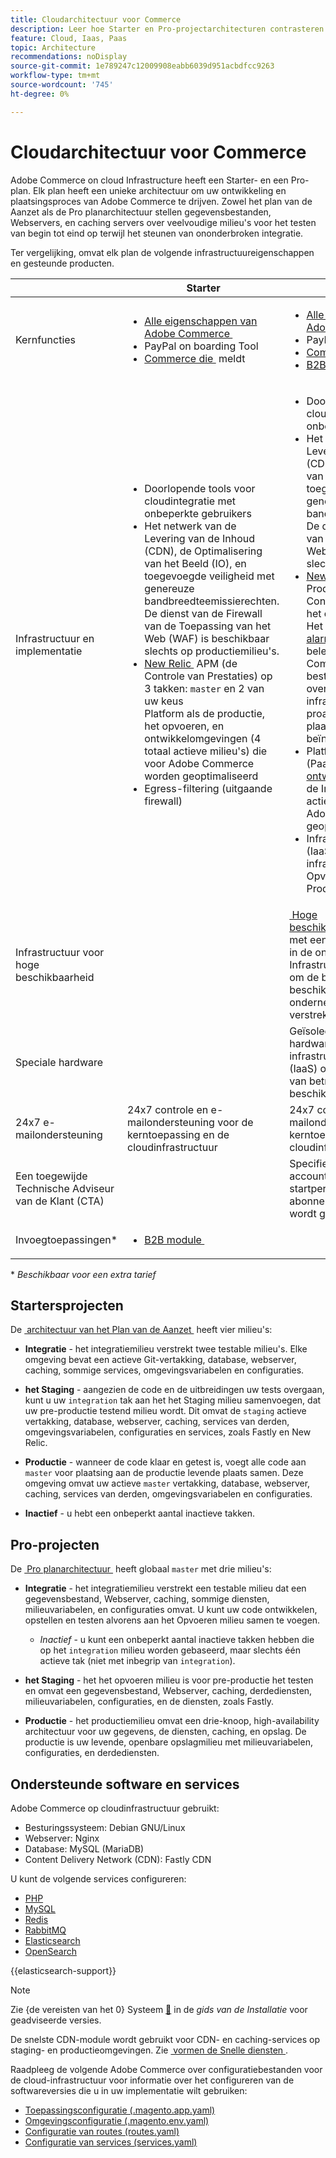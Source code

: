```yaml
---
title: Cloudarchitectuur voor Commerce
description: Leer hoe Starter en Pro-projectarchitecturen contrasteren voor Commerce op Cloud-infrastructuur.
feature: Cloud, Iaas, Paas
topic: Architecture
recommendations: noDisplay
source-git-commit: 1e789247c12009908eabb6039d951acbdfcc9263
workflow-type: tm+mt
source-wordcount: '745'
ht-degree: 0%

---
```


# Cloudarchitectuur voor Commerce

Adobe Commerce on cloud Infrastructure heeft een Starter- en een Pro-plan. Elk plan heeft een unieke architectuur om uw ontwikkeling en plaatsingsproces van Adobe Commerce te drijven. Zowel het plan van de Aanzet als de Pro planarchitectuur stellen gegevensbestanden, Webservers, en caching servers over veelvoudige milieu&#39;s voor het testen van begin tot eind op terwijl het steunen van ononderbroken integratie.

Ter vergelijking, omvat elk plan de volgende infrastructuureigenschappen en gesteunde producten.

|          | Starter | Pro |
| -------- | --------------------| ------------------ |
| Kernfuncties | <ul><li>[&#x200B; Alle eigenschappen van Adobe Commerce &#x200B;](https://experienceleague.adobe.com/docs/commerce-operations/release/features.html?lang=nl-NL)</li><li>PayPal on boarding Tool</li><li>[&#x200B; Commerce die &#x200B;](https://business.adobe.com/products/magento/business-intelligence.html?_ga=2.85288604.442698376.1665067470-1322106587.1655147209) meldt</li></ul> | <ul><li>[&#x200B; Alle eigenschappen van Adobe Commerce &#x200B;](https://experienceleague.adobe.com/docs/commerce-operations/release/features.html?lang=nl-NL)</li><li>PayPal on boarding Tool</li><li>[&#x200B; Commerce die &#x200B;](https://business.adobe.com/products/magento/business-intelligence.html?_ga=2.85288604.442698376.1665067470-1322106587.1655147209) meldt</li><li>[&#x200B; B2B module &#x200B;](https://business.adobe.com/products/magento/b2b-ecommerce.html?_ga=2.105948422.442698376.1665067470-1322106587.1655147209)</li></ul> |
| Infrastructuur en implementatie | <ul><li>Doorlopende tools voor cloudintegratie met onbeperkte gebruikers</li><li>Het netwerk van de Levering van de Inhoud (CDN), de Optimalisering van het Beeld (IO), en toegevoegde veiligheid met genereuze bandbreedteemissierechten. De dienst van de Firewall van de Toepassing van het Web (WAF) is beschikbaar slechts op productiemilieu&#39;s.</li><li>[&#x200B; New Relic &#x200B;](../monitor/new-relic-service.md) APM (de Controle van Prestaties) op 3 takken: `master` en 2 van uw keus <br> Platform als de productie, het opvoeren, en ontwikkelomgevingen (4 totaal actieve milieu&#39;s) die voor Adobe Commerce worden geoptimaliseerd</li><li>Egress-filtering (uitgaande firewall)</li></ul> | <ul><li>Doorlopende tools voor cloudintegratie met onbeperkte gebruikers</li><li>Het netwerk van de Levering van de Inhoud (CDN), de Optimalisering van het Beeld (IO), en toegevoegde veiligheid met genereuze bandbreedteemissierechten. De dienst van de Firewall van de Toepassing van het Web (WAF) is beschikbaar slechts op productiemilieu&#39;s.</li><li>[&#x200B; New Relic &#x200B;](../monitor/new-relic-service.md) Infrastructuur op Productie + APM (de Controle van Prestaties) op het opvoeren en productie. Het [&#x200B; Beheerde alarmeringsbeleid &#x200B;](../monitor/investigate-performance.md#monitor-performance-with-managed-alerts) voor het beleid van Adobe Commerce voert controle beste praktijken uit om u over toepassing en infrastructuurkwesties proactively mee te delen die plaatsprestaties beïnvloeden.</li><li>Platform als de dienst (PaaS) gebaseerde [&#x200B; ontwikkelings &#x200B;](pro-architecture.md#integration-environment) milieu&#39;s van de Integratie (2 totaal actieve milieu&#39;s) die voor Adobe Commerce worden geoptimaliseerd</li><li>Infrastructuur als dienst (IaaS) - specifieke virtuele infrastructuur voor het Opvoeren en van de Productie milieu&#39;s</li></ul> |
| Infrastructuur voor hoge beschikbaarheid | | [&#x200B; Hoge beschikbaarheidsarchitectuur &#x200B;](pro-architecture.md#redundant-hardware) met een drie-serveropstelling in de onderliggende Infrastructuur als dienst (IaaS) om de betrouwbaarheid en de beschikbaarheid van ondernemingskwaliteit te verstrekken |
| Speciale hardware | | Geïsoleerde en toegewijde hardware in de onderliggende infrastructuur als een dienst (IaaS) om nog hogere niveaus van betrouwbaarheid en beschikbaarheid te verstrekken |
| 24x7 e-mailondersteuning | 24x7 controle en e-mailondersteuning voor de kerntoepassing en de cloudinfrastructuur | 24x7 controle en e-mailondersteuning voor de kerntoepassing en de cloudinfrastructuur |
| Een toegewijde Technische Adviseur van de Klant (CTA) | | Specifiek technisch accountbeheer voor de eerste startperiode, vanaf uw abonnement tot uw eerste site wordt gestart |
| Invoegtoepassingen\* | <ul><li>[&#x200B; B2B module &#x200B;](https://business.adobe.com/products/magento/b2b-ecommerce.html)</li></ul> |

\* _Beschikbaar voor een extra tarief_

## Startersprojecten

De [&#x200B; architectuur van het Plan van de Aanzet &#x200B;](starter-architecture.md) heeft vier milieu&#39;s:

- **Integratie** - het integratiemilieu verstrekt twee testable milieu&#39;s. Elke omgeving bevat een actieve Git-vertakking, database, webserver, caching, sommige services, omgevingsvariabelen en configuraties.

- **het Staging** - aangezien de code en de uitbreidingen uw tests overgaan, kunt u uw `integration` tak aan het het Staging milieu samenvoegen, dat uw pre-productie testend milieu wordt. Dit omvat de `staging` actieve vertakking, database, webserver, caching, services van derden, omgevingsvariabelen, configuraties en services, zoals Fastly en New Relic.

- **Productie** - wanneer de code klaar en getest is, voegt alle code aan `master` voor plaatsing aan de productie levende plaats samen. Deze omgeving omvat uw actieve `master` vertakking, database, webserver, caching, services van derden, omgevingsvariabelen en configuraties.

- **Inactief** - u hebt een onbeperkt aantal inactieve takken.

## Pro-projecten

De [&#x200B; Pro planarchitectuur &#x200B;](pro-architecture.md) heeft globaal `master` met drie milieu&#39;s:

- **Integratie** - het integratiemilieu verstrekt een testable milieu dat een gegevensbestand, Webserver, caching, sommige diensten, milieuvariabelen, en configuraties omvat. U kunt uw code ontwikkelen, opstellen en testen alvorens aan het Opvoeren milieu samen te voegen.

   - _Inactief_ - u kunt een onbeperkt aantal inactieve takken hebben die op het `integration` milieu worden gebaseerd, maar slechts één actieve tak (niet met inbegrip van `integration`).

- **het Staging** - het het opvoeren milieu is voor pre-productie het testen en omvat een gegevensbestand, Webserver, caching, derdediensten, milieuvariabelen, configuraties, en de diensten, zoals Fastly.

- **Productie** - het productiemilieu omvat een drie-knoop, high-availability architectuur voor uw gegevens, de diensten, caching, en opslag. De productie is uw levende, openbare opslagmilieu met milieuvariabelen, configuraties, en derdediensten.

## Ondersteunde software en services

Adobe Commerce op cloudinfrastructuur gebruikt:

- Besturingssysteem: Debian GNU/Linux
- Webserver: Nginx
- Database: MySQL (MariaDB)
- Content Delivery Network (CDN): Fastly CDN

U kunt de volgende services configureren:

- [PHP](../application/php-settings.md)
- [MySQL](../services/mysql.md)
- [Redis](../services/redis.md)
- [RabbitMQ](../services/rabbitmq.md)
- [Elasticsearch](../services/elasticsearch.md)
- [OpenSearch](../services/opensearch.md)

{{elasticsearch-support}}

>[!NOTE]
>
>Zie {de vereisten van het 0} Systeem [&#128279;](https://experienceleague.adobe.com/docs/commerce-operations/installation-guide/system-requirements.html?lang=nl-NL) in de _gids van de Installatie_ voor geadviseerde versies.

De snelste CDN-module wordt gebruikt voor CDN- en caching-services op staging- en productieomgevingen. Zie [&#x200B; vormen de Snelle diensten &#x200B;](../cdn/fastly.md).

Raadpleeg de volgende Adobe Commerce over configuratiebestanden voor de cloud-infrastructuur voor informatie over het configureren van de softwareversies die u in uw implementatie wilt gebruiken:

- [Toepassingsconfiguratie (.magento.app.yaml)](../application/configure-app-yaml.md)
- [Omgevingsconfiguratie (.magento.env.yaml)](../environment/configure-env-yaml.md)
- [Configuratie van routes (routes.yaml)](../routes/routes-yaml.md)
- [Configuratie van services (services.yaml)](../services/services-yaml.md)
